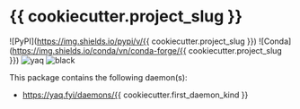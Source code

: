 # {{ cookiecutter.project_slug }}

![PyPI](https://img.shields.io/pypi/v/{{ cookiecutter.project_slug }})
![Conda](https://img.shields.io/conda/vn/conda-forge/{{ cookiecutter.project_slug }})
![yaq](https://img.shields.io/badge/framework-yaq-orange?link=https://yaq.fyi/)
![black](https://img.shields.io/badge/code--style-black-black?link=https://black.readthedocs.io/)

This package contains the following daemon(s):

- https://yaq.fyi/daemons/{{ cookiecutter.first_daemon_kind }}